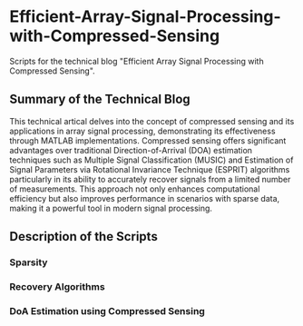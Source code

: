 # Efficient-Array-Signal-Processing-with-Compressed-Sensing
Scripts for the technical blog "Efficient Array Signal Processing with Compressed Sensing".
 ## Summary of the Technical Blog
This technical artical delves into the concept of compressed sensing and its applications in array signal processing, demonstrating its effectiveness through MATLAB implementations.
Compressed sensing offers significant advantages over traditional Direction-of-Arrival (DOA) estimation techniques such as Multiple Signal Classification (MUSIC) and Estimation of Signal Parameters via Rotational Invariance Technique (ESPRIT) algorithms particularly in its ability to accurately recover signals from a limited number of measurements. This approach not only enhances computational efficiency but also improves performance in scenarios with sparse data, making it a powerful tool in modern signal processing.

 ## Description of the Scripts 
 ### Sparsity
 ### Recovery Algorithms
 ### DoA Estimation using Compressed Sensing 
 
